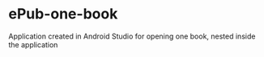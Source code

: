 # ePub-one-book
Application created in Android Studio for opening one book, nested inside the application
